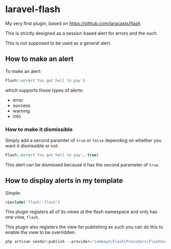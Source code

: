 # laravel-flash
My very first plugin, based on https://github.com/laracasts/flash

This is strictly designed as a session based alert for errors and the such.

This is not supposed to be used as a general alert.

## How to make an alert

To make an alert:

```php
Flash::error('You got hell to pay')
```

which supports these types of alerts:

- error
- success
- warning
- info

### How to make it dismissible

Simply add a second paramter of `true` or `false` depending on whether you want it dismissible or not.

```php
Flash::error('You got hell to pay', true)
```

This alert can be dismissed because it has the second parameter of `true`.

## How to display alerts in my template

Simple:
```php
@include('flash::flash')
```

This plugin registers all of its views at the flash namespace and only has one view, `flash`.

This plugin also registers the view for publishing as such you can do this to enable the view to be overridden:

```php
php artisan vendor:publish --provider="sammaye\Flash\Providers\FlashServiceProvider"
``` 
